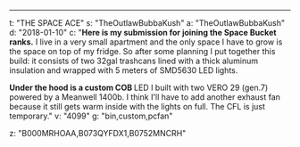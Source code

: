 ---
t: "THE SPACE ACE"
s: "TheOutlawBubbaKush"
a: "TheOutlawBubbaKush"
d: "2018-01-10"
c: "<strong>Here is my submission for joining the Space Bucket ranks.</strong> I live in a very small apartment and the only space I have to grow is the space on top of my fridge. So after some planning I put together this build: it consists of two 32gal trashcans lined with a thick aluminum insulation and wrapped with 5 meters of SMD5630 LED lights. 

<strong>Under the hood is a custom COB </strong> LED I built with two VERO 29 (gen.7) powered by a Meanwell 1400b. I think I'll have to add another exhaust fan because it still gets warm inside with the lights on full. The CFL is just temporary."
v: "4099"
g: "bin,custom,pcfan"

z: "B000MRHOAA,B073QYFDX1,B0752MNCRH"
